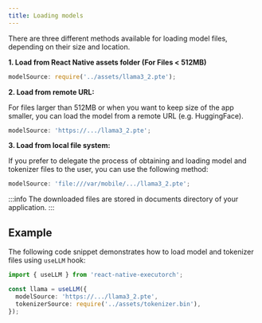 ```yaml
---
title: Loading models
---
```


There are three different methods available for loading model files, depending on their size and location.

**1. Load from React Native assets folder (For Files < 512MB)**

```typescript
modelSource: require('../assets/llama3_2.pte');
```

**2. Load from remote URL:**

For files larger than 512MB or when you want to keep size of the app smaller, you can load the model from a remote URL (e.g. HuggingFace).

```typescript
modelSource: 'https://.../llama3_2.pte';
```

**3. Load from local file system:**

If you prefer to delegate the process of obtaining and loading model and tokenizer files to the user, you can use the following method:

```typescript
modelSource: 'file:///var/mobile/.../llama3_2.pte';
```

:::info
The downloaded files are stored in documents directory of your application.
:::

## Example

The following code snippet demonstrates how to load model and tokenizer files using `useLLM` hook:

```typescript
import { useLLM } from 'react-native-executorch';

const llama = useLLM({
  modelSource: 'https://.../llama3_2.pte',
  tokenizerSource: require('../assets/tokenizer.bin'),
});
```
